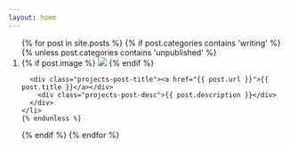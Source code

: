 ```yaml
---
layout: home
---
```

<ol>{% for post in site.posts %}
{% if post.categories contains 'writing' %}
    {% unless post.categories contains 'unpublished' %}
    <li>
      <div>
        {% if post.image %}
          <img class="img-{{ post.uid }}" src="{{ post.image }}" />
        {% endif %}

      <div class="projects-post-title"><a href="{{ post.url }}">{{ post.title }}</a></div>
        <div class="projects-post-desc">{{ post.description }}</div>
      </div>
    </li>
    {% endunless %}
  {% endif %}
{% endfor %}
</ol>
